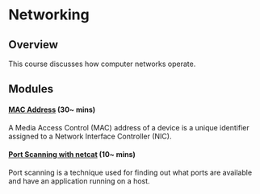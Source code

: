 <!--PROPS
{
    "modules": [
        "./topics/networking/modules/mac-address",
        "./topics/netcat",
        "./topics/netcat/modules/port-scanning"
    ]
}
-->
# Networking
## Overview
This course discusses how computer networks operate.
<!--MODULES_START-->
## Modules
#### [MAC Address](./topics/networking/modules/mac-address) (30~ mins)
A Media Access Control (MAC) address of a device is a unique identifier assigned to a Network Interface Controller (NIC).
#### [Port Scanning with netcat](./topics/netcat/modules/port-scanning) (10~ mins)
Port scanning is a technique used for finding out what ports are available and have an application running on a host.
<!--MODULES_END-->